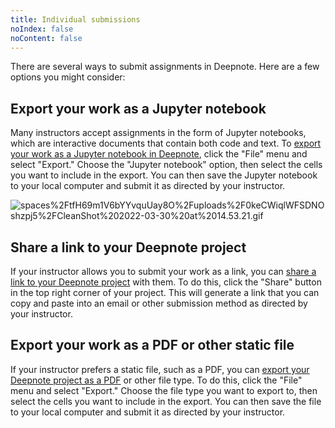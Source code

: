 ```yaml
---
title: Individual submissions
noIndex: false
noContent: false
---
```


There are several ways to submit assignments in Deepnote. Here are a few options you might consider:

## Export your work as a Jupyter notebook

Many instructors accept assignments in the form of Jupyter notebooks, which are interactive documents that contain both code and text. To [export your work as a Jupyter notebook in Deepnote](https://deepnote.com/docs/export-notebook), click the "File" menu and select "Export." Choose the "Jupyter notebook" option, then select the cells you want to include in the export. You can then save the Jupyter notebook to your local computer and submit it as directed by your instructor.

![spaces%2FtfH69m1V6bYYvquUay8O%2Fuploads%2F0keCWiqlWFSDNOshzpj5%2FCleanShot%202022-03-30%20at%2014.53.21.gif](https://media.graphassets.com/azGGNHSpTYCtGis0UO6O)

## Share a link to your Deepnote project

If your instructor allows you to submit your work as a link, you can [share a link to your Deepnote project](https://deepnote.com/docs/share-projects) with them. To do this, click the "Share" button in the top right corner of your project. This will generate a link that you can copy and paste into an email or other submission method as directed by your instructor.

## Export your work as a PDF or other static file

If your instructor prefers a static file, such as a PDF, you can [export your Deepnote project as a PDF](https://deepnote.com/docs/export-pdf) or other file type. To do this, click the "File" menu and select "Export." Choose the file type you want to export to, then select the cells you want to include in the export. You can then save the file to your local computer and submit it as directed by your instructor.
